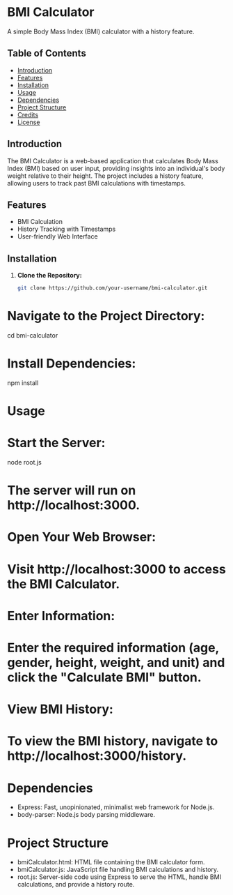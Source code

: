 # BMI Calculator

A simple Body Mass Index (BMI) calculator with a history feature.

## Table of Contents

- [Introduction](#introduction)
- [Features](#features)
- [Installation](#installation)
- [Usage](#usage)
- [Dependencies](#dependencies)
- [Project Structure](#project-structure)
- [Credits](#credits)
- [License](#license)

## Introduction

The BMI Calculator is a web-based application that calculates Body Mass Index (BMI) based on user input, providing insights into an individual's body weight relative to their height. The project includes a history feature, allowing users to track past BMI calculations with timestamps.

## Features

- BMI Calculation
- History Tracking with Timestamps
- User-friendly Web Interface

## Installation

1. **Clone the Repository:**

   ```bash
   git clone https://github.com/your-username/bmi-calculator.git
# Navigate to the Project Directory:
cd bmi-calculator

# Install Dependencies:
npm install

# Usage
# Start the Server:
node root.js
# The server will run on http://localhost:3000.

# Open Your Web Browser:
# Visit http://localhost:3000 to access the BMI Calculator.

# Enter Information:
# Enter the required information (age, gender, height, weight, and unit) and click the "Calculate BMI" button.

# View BMI History:
# To view the BMI history, navigate to http://localhost:3000/history.

# Dependencies
- Express: Fast, unopinionated, minimalist web framework for Node.js.
- body-parser: Node.js body parsing middleware.

# Project Structure
- bmiCalculator.html: HTML file containing the BMI calculator form.
- bmiCalculator.js: JavaScript file handling BMI calculations and history.
- root.js: Server-side code using Express to serve the HTML, handle BMI calculations, and provide a history route.
